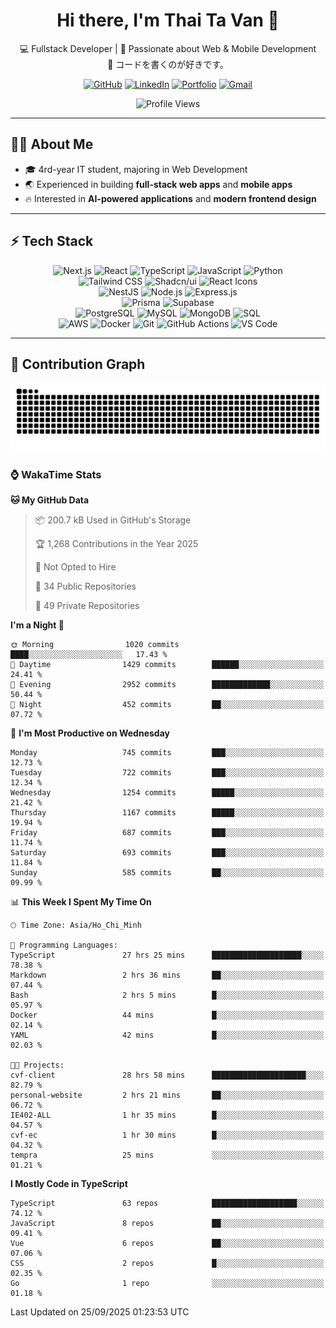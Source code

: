 <div align="center">

<div align="center">

# Hi there, I'm Thai Ta Van 👋

💻 Fullstack Developer | 🚀 Passionate about Web & Mobile Development  
🌸 コードを書くのが好きです。  

[![GitHub](https://img.shields.io/badge/GitHub-181717?style=for-the-badge&logo=github&logoColor=white)](https://github.com/vanthaita)
[![LinkedIn](https://img.shields.io/badge/LinkedIn-0A66C2?style=for-the-badge&logo=linkedin&logoColor=white)](https://www.linkedin.com/in/vanthaita/)
[![Portfolio](https://img.shields.io/badge/Portfolio-000000?style=for-the-badge&logo=vercel&logoColor=white)](https://www.vanthaita.space)
[![Gmail](https://img.shields.io/badge/Gmail-EA4335?style=for-the-badge&logo=gmail&logoColor=white)](mailto:thaitv225@gmail.com)

</div>

<!-- Profile View Counter -->
<p align="center">
  <img src="https://komarev.com/ghpvc/?username=TaThasi&label=Profile%20views&color=0e75b6&style=flat" alt="Profile Views" />
</p>

</div>

---

## 👨‍💻 About Me
- 🎓 4rd-year IT student, majoring in Web Development  
- 🌏 Experienced in building **full-stack web apps** and **mobile apps**  
- 🔥 Interested in **AI-powered applications** and **modern frontend design**  

---

## ⚡ Tech Stack

<div align="center">

![Next.js](https://img.shields.io/badge/Next.js-000000?style=for-the-badge&logo=next.js) 
![React](https://img.shields.io/badge/React-61DBFB?style=for-the-badge&logo=react&logoColor=black) 
![TypeScript](https://img.shields.io/badge/TypeScript-3178C6?style=for-the-badge&logo=typescript&logoColor=white) 
![JavaScript](https://img.shields.io/badge/JavaScript-F7DF1E?style=for-the-badge&logo=javascript&logoColor=black) 
![Python](https://img.shields.io/badge/Python-3776AB?style=for-the-badge&logo=python&logoColor=white)  
![Tailwind CSS](https://img.shields.io/badge/TailwindCSS-38B2AC?style=for-the-badge&logo=tailwind-css&logoColor=white) 
![Shadcn/ui](https://img.shields.io/badge/Shadcn%2FUI-000000?style=for-the-badge&logo=storybook&logoColor=white) 
![React Icons](https://img.shields.io/badge/React%20Icons-E91E63?style=for-the-badge&logo=react&logoColor=white)  
![NestJS](https://img.shields.io/badge/NestJS-E0234E?style=for-the-badge&logo=nestjs&logoColor=white) 
![Node.js](https://img.shields.io/badge/Node.js-339933?style=for-the-badge&logo=nodedotjs&logoColor=white) 
![Express.js](https://img.shields.io/badge/Express.js-000000?style=for-the-badge&logo=express&logoColor=white)  
![Prisma](https://img.shields.io/badge/Prisma-2D3748?style=for-the-badge&logo=prisma&logoColor=white) 
![Supabase](https://img.shields.io/badge/Supabase-3FCF8E?style=for-the-badge&logo=supabase&logoColor=white)  
![PostgreSQL](https://img.shields.io/badge/PostgreSQL-336791?style=for-the-badge&logo=postgresql&logoColor=white) 
![MySQL](https://img.shields.io/badge/MySQL-4479A1?style=for-the-badge&logo=mysql&logoColor=white) 
![MongoDB](https://img.shields.io/badge/MongoDB-47A248?style=for-the-badge&logo=mongodb&logoColor=white) 
![SQL](https://img.shields.io/badge/SQL-FF4500?style=for-the-badge&logo=database&logoColor=white)  
![AWS](https://img.shields.io/badge/AWS-232F3E?style=for-the-badge&logo=amazonaws&logoColor=white) 
![Docker](https://img.shields.io/badge/Docker-2496ED?style=for-the-badge&logo=docker&logoColor=white) 
![Git](https://img.shields.io/badge/Git-F05032?style=for-the-badge&logo=git&logoColor=white) 
![GitHub Actions](https://img.shields.io/badge/GitHub%20Actions-2088FF?style=for-the-badge&logo=githubactions&logoColor=white) 
![VS Code](https://img.shields.io/badge/VS%20Code-007ACC?style=for-the-badge&logo=visualstudiocode&logoColor=white)

</div>




---

## 🐍 Contribution Graph

<div align="center">

![Snake animation](https://raw.githubusercontent.com/vanthaita/vanthaita/output/github-contribution-grid-snake.svg)

</div>

### ⌚ WakaTime Stats
<!--START_SECTION:waka-->
**🐱 My GitHub Data** 

> 📦 200.7 kB Used in GitHub's Storage 
 > 
> 🏆 1,268 Contributions in the Year 2025
 > 
> 🚫 Not Opted to Hire
 > 
> 📜 34 Public Repositories 
 > 
> 🔑 49 Private Repositories 
 > 
**I'm a Night 🦉** 

```text
🌞 Morning                1020 commits        ████░░░░░░░░░░░░░░░░░░░░░   17.43 % 
🌆 Daytime                1429 commits        ██████░░░░░░░░░░░░░░░░░░░   24.41 % 
🌃 Evening                2952 commits        █████████████░░░░░░░░░░░░   50.44 % 
🌙 Night                  452 commits         ██░░░░░░░░░░░░░░░░░░░░░░░   07.72 % 
```
📅 **I'm Most Productive on Wednesday** 

```text
Monday                   745 commits         ███░░░░░░░░░░░░░░░░░░░░░░   12.73 % 
Tuesday                  722 commits         ███░░░░░░░░░░░░░░░░░░░░░░   12.34 % 
Wednesday                1254 commits        █████░░░░░░░░░░░░░░░░░░░░   21.42 % 
Thursday                 1167 commits        █████░░░░░░░░░░░░░░░░░░░░   19.94 % 
Friday                   687 commits         ███░░░░░░░░░░░░░░░░░░░░░░   11.74 % 
Saturday                 693 commits         ███░░░░░░░░░░░░░░░░░░░░░░   11.84 % 
Sunday                   585 commits         ██░░░░░░░░░░░░░░░░░░░░░░░   09.99 % 
```


📊 **This Week I Spent My Time On** 

```text
🕑︎ Time Zone: Asia/Ho_Chi_Minh

💬 Programming Languages: 
TypeScript               27 hrs 25 mins      ████████████████████░░░░░   78.38 % 
Markdown                 2 hrs 36 mins       ██░░░░░░░░░░░░░░░░░░░░░░░   07.44 % 
Bash                     2 hrs 5 mins        █░░░░░░░░░░░░░░░░░░░░░░░░   05.97 % 
Docker                   44 mins             █░░░░░░░░░░░░░░░░░░░░░░░░   02.14 % 
YAML                     42 mins             █░░░░░░░░░░░░░░░░░░░░░░░░   02.03 % 

🐱‍💻 Projects: 
cvf-client               28 hrs 58 mins      █████████████████████░░░░   82.79 % 
personal-website         2 hrs 21 mins       ██░░░░░░░░░░░░░░░░░░░░░░░   06.72 % 
IE402-ALL                1 hr 35 mins        █░░░░░░░░░░░░░░░░░░░░░░░░   04.57 % 
cvf-ec                   1 hr 30 mins        █░░░░░░░░░░░░░░░░░░░░░░░░   04.32 % 
tempra                   25 mins             ░░░░░░░░░░░░░░░░░░░░░░░░░   01.21 % 
```

**I Mostly Code in TypeScript** 

```text
TypeScript               63 repos            ███████████████████░░░░░░   74.12 % 
JavaScript               8 repos             ██░░░░░░░░░░░░░░░░░░░░░░░   09.41 % 
Vue                      6 repos             ██░░░░░░░░░░░░░░░░░░░░░░░   07.06 % 
CSS                      2 repos             █░░░░░░░░░░░░░░░░░░░░░░░░   02.35 % 
Go                       1 repo              ░░░░░░░░░░░░░░░░░░░░░░░░░   01.18 % 
```




 Last Updated on 25/09/2025 01:23:53 UTC
<!--END_SECTION:waka-->

